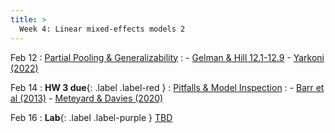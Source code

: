 ```yaml
---
title: >
  Week 4: Linear mixed-effects models 2
---
```


Feb 12
: [Partial Pooling & Generalizability](https://socialinteractionlab.github.io/psych710-notes/linear-mixed-effects-models-2.html)
  : - [Gelman & Hill 12.1-12.9](https://socialinteractionlab.github.io/psych710//assets/readings/gelmanhill_chapter12.pdf)
    - [Yarkoni (2022)](https://mzettersten.github.io/assets/pdf/ManyBabies_BBS_commentary.pdf)

Feb 14
: **HW 3 due**{: .label .label-red }
: [Pitfalls & Model Inspection](https://socialinteractionlab.github.io/psych710-notes/linear-mixed-effects-models-3.html)
  : - [Barr et al (2013)](https://davebraun.net/dissertation/experiments/analysis/exp2/scripts/exploratory/randomEffects/barr_et_al_2013.pdf)
    - [Meteyard & Davies (2020)](https://socialinteractionlab.github.io/psych710//assets/readings/meteyard_bestpractices.pdf)

Feb 16
: **Lab**{: .label .label-purple } [TBD](#)
